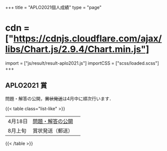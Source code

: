 +++
title = "APLO2021個人成績"
type = "page"
# cdn = ["https://cdnjs.cloudflare.com/ajax/libs/Chart.js/2.9.4/Chart.min.js"]
import = ["js/result/result-aplo2021.js"]
importCSS = ["scss/loaded.scss"]
+++

## APLO2021 賞

<p id="result"></p>

<a id="entry-iol" class="btn btn-primary btn-small" role="button" style="display: none;" href="/entry/iol2021/">IOL2021応募</a>

問題・解答の公開，~~賞状発送~~は4月中に順次行います．

{{< table class="list-like" >}}

||                                    ||
| ------- | ------------------------------- | - |
| 4月18日 | [問題・解答の公開](https://aplo.asia/problems-by-year/) |   |
| 8月上旬 | 賞状発送（郵送）                |  |

{{< /table >}}
